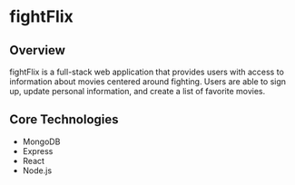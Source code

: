 # fightFlix

## Overview

fightFlix is a full-stack web application that provides users with access to information about movies centered around fighting. Users are able to sign up, update personal information, and create a list of favorite movies.

## Core Technologies

- MongoDB
- Express
- React
- Node.js
